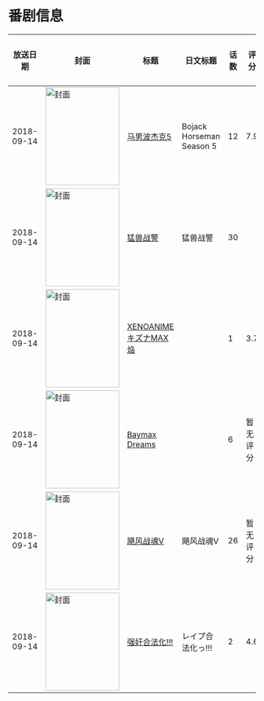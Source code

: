 # 番剧信息

|放送日期|封面|标题|日文标题|话数|评分|评分人数|
|---|---|---|---|---|---|---|
|2018-09-14|<img src="https://lain.bgm.tv/pic/cover/c/71/2a/254470_tWa4P.jpg" alt="封面" style="width:150px;height:200px;object-fit:cover;">|[马男波杰克5](https://bangumi.tv/subject/254470)|Bojack Horseman Season 5|12|7.9|165人评分|
|2018-09-14|<img src="https://lain.bgm.tv/pic/cover/c/bf/aa/260913_RJJJ3.jpg" alt="封面" style="width:150px;height:200px;object-fit:cover;">|[猛兽战警](https://bangumi.tv/subject/260913)|猛兽战警|30|||
|2018-09-14|<img src="https://bangumi.tv/img/no_icon_subject.png" alt="封面" style="width:150px;height:200px;object-fit:cover;">|[XENOANIMEキズナMAX焔](https://bangumi.tv/subject/288231)||1|3.7|12人评分|
|2018-09-14|<img src="https://lain.bgm.tv/pic/cover/c/66/80/408404_TCH89.jpg" alt="封面" style="width:150px;height:200px;object-fit:cover;">|[Baymax Dreams](https://bangumi.tv/subject/408404)||6|暂无评分|少于10人评分|
|2018-09-14|<img src="https://lain.bgm.tv/pic/cover/c/15/60/261144_0LLnl.jpg" alt="封面" style="width:150px;height:200px;object-fit:cover;">|[飓风战魂V](https://bangumi.tv/subject/261144)|飓风战魂V|26|暂无评分|少于10人评分|
|2018-09-14|<img src="https://bangumi.tv/img/no_icon_subject.png" alt="封面" style="width:150px;height:200px;object-fit:cover;">|[强奸合法化!!!](https://bangumi.tv/subject/260839)|レイプ合法化っ!!!|2|4.6|205人评分|

